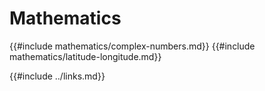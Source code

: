 # Mathematics

{{#include mathematics/complex-numbers.md}}
{{#include mathematics/latitude-longitude.md}}

{{#include ../links.md}}
